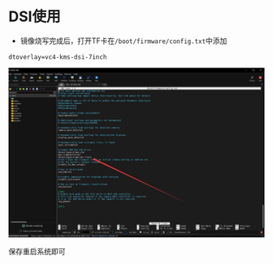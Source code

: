 # DSI使用

* 镜像烧写完成后，打开TF卡在`/boot/firmware/config.txt`中添加

```
dtoverlay=vc4-kms-dsi-7inch
```

![dsi](../../images/boards/fly_pro/dsi.png)

保存重启系统即可
